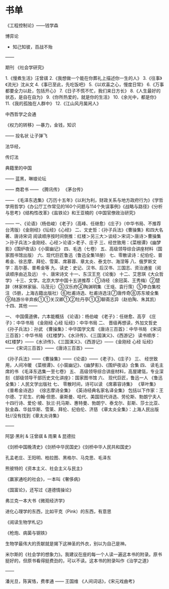 # 书单

《工程控制论》——钱学森

博弈论

- 知己知彼，百战不殆

——

期刊
《社会学研究》

1.《慢煮生活》汪曾祺
2.《我想做一个能在你葬礼上描述你一生的人》
3.《往事》《流光》沈从文
4.《事已至此，先吃饭吧》
5.《以欢喜之心，慢度日常》
6.《万事都要全力以赴，包括开心》
7.《日子不慌不忙，我们来日方长》
8.《人生最好的状态，是自在自为》
9.《你所热爱的，就是你的生活》
10.《余光中，都是你》
11.《我的孤独在人群中》
12.《江山风月属闲人》



中西哲学之会通

《权力的转移》—暴力，金钱，知识

——
投名状
让子弹飞

法华经，

传灯法

典籍里的中国

——
蓝黑，琳琅论坛

——
商君书
——
《腾讯传》
《茅台传》

——
《毛泽东选集》《万历十五年》《以利为利，财政关系与地方政府行为》《学哲学用哲学》《办公厅工作常见的160个问题与114个失误事例》《战略与路径》《分析与思考》《结构性改革》《盐铁论》和王亚楠的《中国官僚政治研究》

——
一、《论语》（杨伯峻）《老子》（高峰、任继愈）《庄子》（中华书局、不推荐台湾版）《金刚经》《坛经》《心经》
二、文史哲：《孙子兵法》《曹操集》和四大名著、唐诗宋词
阅读顺序按时间倒推：红楼＞另三大＞谈经＞宋词＞唐诗＞曹操集＞孙子兵法＞金刚经、心经＞论语＞老子、庄子
三、经世致用：《菜根谭》《幽梦影》《围炉夜话》《小窗幽记》
四、毛选（七卷）
五、高级领导综合讲座材料（国家图书馆出版）
六、现代巨匠鲁迅（鲁迅全集18册）
七、零散读诗：纪伯伦、普希金、徐志摩、拜伦、雪莱、席慕蓉、章太炎、泰戈尔、海涅等
八、俄罗斯文学：高尔基、普希金等
九、读史：史记、汉书、后汉书、三国志、资治通鉴（阅读顺序由近及远）
十、唐宋诗文
十一、东汉王充《论衡》
十二、艾思琪《大众哲学》
十三、文学。北京大学中国十五讲推荐：①诗经（余冠英、王秀梅）②楚辞（林家林家骊、马茂元）③汉乐府④陶渊明集（王瑶、袁行霈）⑤李白集校注（5册，上海古籍出版社）⑥杜甫诗选、杜甫诗选注⑦唐传奇⑧苏东坡全集⑨陆游⑩辛弃疾①①关汉卿①②牡丹亭①③聊斋志异（赵伯陶、朱其凯）
十四、其他
——

一、	中国儒道佛，六本能概括
《论语》：杨伯峻
《老子》：任继愈、高亨
《庄子》：中华书局
《金刚经 心经 坛经》：中华书局
二、	晋级再想读，外加文哲史
《孙子兵法》：孙武
《曹操集》：中华国学文库
《唐诗三百首》：中华书局
《宋词三百首》：中华书局
《红楼梦》、《水浒传》、《三国演义》、《西游记》
读书顺序：《红楼梦》——《水浒传》、《三国演义》、《西游记》——《金刚经 心经 坛经》——《宋词三百首》——《唐诗三百首》——

《孙子兵法》——《曹操集》——《论语》——《老子》、《庄子》
三、	经世致用，人间冷暖
《菜根谭》、《小窗幽记》、《幽梦影》、《围炉夜话》合集
四、	读毛主席的书
《毛泽东选集一至七卷》
五、	高级领导综合讲座材料，高屋建瓴，专业深刻
《部级领导干部历史文化讲座》：国家图书馆
六、	现代巨匠，鲁迅一人
《鲁迅全集》：人民文学出版社
七、	零散时间，诗可以读
《席慕容诗集》
《草叶集》
《普希金诗选》
《徐志摩诗全集》
《英诗经典名家名译全集》
包括以下作家：王尔德、丁尼生、约翰·但恩、豪斯曼、哈代、美国现代诗选、劳伦斯、勃朗宁夫人十四行诗、爱伦·坡、狄兰·托马斯、惠特曼、勃朗宁、泰戈尔、彭斯、莎士比亚、狄金森、华兹华斯、雪莱、拜伦、纪伯伦、济慈
《章太炎全集》：上海人民出版社//没有找到《章太炎诗集》

——

阿瑟·黑利 & 汪曾祺 & 雨果 & 昆德拉

《剑桥中国晚清史》《剑桥中华民国史》《剑桥中华人民共和国史》

孔孟老庄、王阳明、柏拉图、黑格尔、马克思、毛泽东

熊彼特的《资本主义、社会主义与民主》

《赢家通吃的社会》，一本叫《奢侈病》

《国富论》，还写过《道德情操论》

弗兰克一本大书《微观经济学》

进化心理学的东西，比如平克（Pink）的东西，有意思

《阅读生物学札记》

《枪炮、病菌与钢铁》

生物学最伟大的贡献就是揭下这神圣的外衣，别以为自己是神。

米尔斯的《社会学的想象力》。我建议在座的每一个人读一遍这本书的附录。原书挺好的，但原书看得挺费劲的，可以不读。这本书的附录叫作《治学之道》

——

潘光旦，陈寅恪，费孝通
——
王国维
《人间词话》，《宋元戏曲考》
